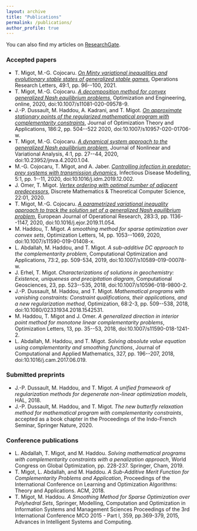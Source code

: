 ```yaml
---
layout: archive
title: "Publications"
permalink: /publications/
author_profile: true
---
```


You can also find my articles on <a href="https://www.researchgate.net/profile/Tangi_Migot">ResearchGate</a>.

### Accepted papers
  * T. Migot, M.-G. Cojocaru. [<i>On Minty variational inequalities and evolutionary stable states of generalized stable games</i>](https://www.sciencedirect.com/science/article/pii/S0167637720301875), Operations Research Letters, 49:1, pp. 96--100, 2021.
  * T. Migot, M.-G. Cojocaru. [<i>A decomposition method for convex generalized Nash equilibrium problems</i>](http://link.springer.com/article/10.1007/s11081-020-09578-9), Optimization and Engineering, online, 2020, doi:10.1007/s11081-020-09578-9.
  * J.-P. Dussault, M. Haddou, A. Kadrani, and T. Migot. [<i>On approximate stationary points of the regularized mathematical program with complementarity constraints</i>](https://link.springer.com/article/10.1007/s10957-020-01706-w), Journal of Optimization Theory and Applications, 186:2, pp. 504--522 2020, doi:10.1007/s10957-020-01706-w.
  * T. Migot, M.-G. Cojocaru. [<i>A dynamical system  approach to the generalized Nash equilibrium problem</i>](http://jnva.biemdas.com/archives/954), Journal of Nonlinear and Variational Analysis, 4:1, pp. 27--44, 2020, doi:10.23952/jnva.4.2020.1.04.
  * M.-G. Cojocaru, T. Migot, and A. Jaber. [<i>Controlling infection in predator-prey systems with transmission dynamics</i>](https://doi.org/10.1016/j.idm.2019.12.002), Infectious Disease Modelling, 5:1, pp. 1--11, 2020, doi:10.1016/j.idm.2019.12.002.
  * J. Omer, T. Migot. [<i>Vertex ordering with optimal number of adjacent predecessors</i>](https://dmtcs.episciences.org/5996), Discrete Mathematics \& Theoretical Computer Science, 22:01, 2020.
  * T. Migot, M.-G. Cojocaru. [<i>A parametrized variational inequality approach to track the solution set of a generalized Nash equilibrium problem</i>](https://doi.org/10.1016/j.ejor.2019.11.054), European Journal of Operational Research, 283:3, pp. 1136--1147, 2020, doi:10.1016/j.ejor.2019.11.054.
  * M. Haddou, T. Migot. <i>A smoothing method for sparse optimization over convex sets</i>, Optimization Letters, 14, pp. 1053--1069, 2020, doi:10.1007/s11590-019-01408-x.
  * L. Abdallah, M. Haddou, and T. Migot. <i>A sub-additive DC approach to the complementarity problem</i>, Computational Optimization and Applications, 73:2, pp. 509-534, 2019, doi:10.1007/s10589-019-00078-w.
  * J. Erhel, T. Migot. <i>Characterizations of solutions in geochemistry: Existence, uniqueness and precipitation diagram</i>, Computational Geosciences, 23, pp. 523--535, 2018, doi:10.1007/s10596-018-9800-2.
  * J.-P. Dussault, M. Haddou, and T. Migot. <i>Mathematical programs with vanishing constraints: Constraint qualifications, their applications, and a new regularization method</i>, Optimization, 68:2-3, pp. 509--538, 2018, doi:10.1080/02331934.2018.1542531.
  * M. Haddou, T. Migot and J. Omer. <i>A generalized direction in interior point method for monotone linear complementarity problems</i>, Optimization Letters, 13, pp. 35--53, 2018,  doi:10.1007/s11590-018-1241-2.
  * L. Abdallah, M. Haddou, and T. Migot. <i>Solving absolute value equation using complementarity and smoothing functions</i>, Journal of Computational and Applied Mathematics, 327, pp. 196--207, 2018, doi:10.1016/j.cam.2017.06.019.

### Submitted preprints
  * J.-P. Dussault, M. Haddou, and T. Migot. <i>A unified framework of regularization methods for degenerate non-linear optimization models</i>, HAL, 2018.
  * J.-P. Dussault, M. Haddou, and T. Migot.  <i>The new butterfly relaxation method for mathematical program with complementarity constraints</i>, accepted as a book chapter in the Proceedings of the Indo-French Seminar, Springer Nature, 2020.

### Conference publications
  * L. Abdallah, T. Migot, and M. Haddou. <i>Solving mathematical programs with complementarity constraints with a penalization approach</i>, World Congress on Global Optimization, pp. 228-237. Springer, Cham, 2019.
  * T. Migot, L. Abdallah, and M. Haddou. <i>A Sub-Additive Merit Function for Complementarity Problems and Application</i>, Proceedings of the International Conference on Learning and Optimization Algorithms: Theory and Applications. ACM, 2018.
  * T. Migot, M. Haddou. <i>A Smoothing Method for Sparse Optimization over Polyhedral Sets</i>, Springer, Modelling, Computation and Optimization in Information Systems and Management Sciences Proceedings of the 3rd International Conference MCO 2015 - Part I, 359, pp.369-379, 2015, Advances in Intelligent Systems and Computing.
